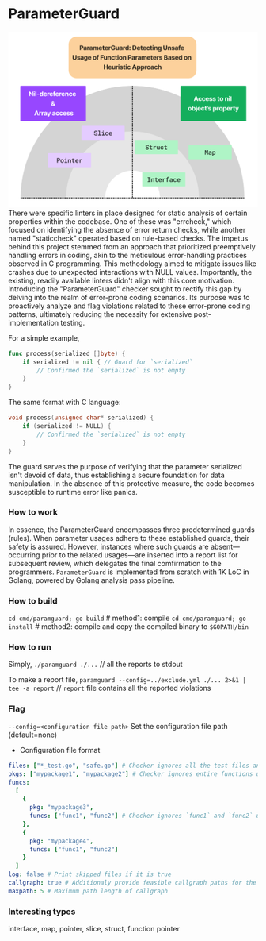 # ParameterGuard
![overview](./doc/overview.png)
There were specific linters in place designed for static analysis of certain properties within the codebase.
One of these was "errcheck," which focused on identifying the absence of error return checks, while another named "staticcheck" operated based on rule-based checks.
The impetus behind this project stemmed from an approach that prioritized preemptively handling errors in coding, akin to the meticulous error-handling practices observed in C programming.
This methodology aimed to mitigate issues like crashes due to unexpected interactions with NULL values.
Importantly, the existing, readily available linters didn't align with this core motivation.
Introducing the "ParameterGuard" checker sought to rectify this gap by delving into the realm of error-prone coding scenarios.
Its purpose was to proactively analyze and flag violations related to these error-prone coding patterns, ultimately reducing the necessity for extensive post-implementation testing.

For a simple example,
```go
func process(serialized []byte) {
    if serialized != nil { // Guard for `serialized`
        // Confirmed the `serialized` is not empty
    }
}
```
The same format with C language:
```C
void process(unsigned char* serialized) {
    if (serialized != NULL) {
        // Confirmed the `serialized` is not empty
    }
}
```
The guard serves the purpose of verifying that the parameter serialized isn't devoid of data, thus establishing a secure foundation for data manipulation.
In the absence of this protective measure, the code becomes susceptible to runtime error like panics.

### How to work
In essence, the ParameterGuard encompasses three predetermined guards (rules).
When parameter usages adhere to these established guards, their safety is assured.
However, instances where such guards are absent—occurring prior to the related usages—are inserted into a report list for subsequent review, which delegates the final comfirmation to the programmers.
`ParameterGuard` is implemented from scratch with 1K LoC in Golang, powered by Golang analysis pass pipeline.

### How to build
`cd cmd/paramguard; go build` # method1: compile
`cd cmd/paramguard; go install` # method2: compile and copy the compiled binary to `$GOPATH/bin`

### How to run
Simply, `./paramguard ./...` // all the reports to stdout

To make a report file, `paramguard --config=../exclude.yml ./... 2>&1 | tee -a report` // `report` file contains all the reported violations

### Flag
`--config=<configuration file path>` Set the configuration file path (default=none)

- Configuration file format
```yaml
files: ["*_test.go", "safe.go"] # Checker ignores all the test files and `safe.go`
pkgs: ["mypackage1", "mypackage2"] # Checker ignores entire functions under the `mypackage1` and `mypackage2`
funcs:
  [
    {
      pkg: "mypackage3",
      funcs: ["func1", "func2"] # Checker ignores `func1` and `func2` under the package `mypackage3`
    },
    {
      pkg: "mypackage4",
      funcs: ["func1", "func2"]
    }
  ]
log: false # Print skipped files if it is true
callgraph: true # Additionaly provide feasible callgraph paths for the reported violations
maxpath: 5 # Maximum path length of callgraph
```

### Interesting types
interface, map, pointer, slice, struct, function pointer
